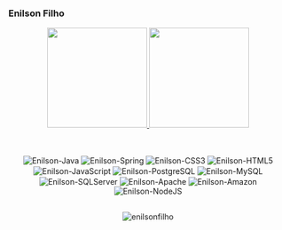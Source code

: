 ### Enilson Filho

<div align="center">
  <a href="https://github.com/enilsonfilho">
    <img height="180em" src="https://github-readme-stats.vercel.app/api?username=enilsonfilho&show_icons=true&theme=dark&include_all_commits=true&count_private=true"/>
    <img height="180em" src="https://github-readme-stats.vercel.app/api/top-langs/?username=enilsonfilho&layout=compact&langs_count=7&theme=dark"/>
  </a>  
</div>
  
##

<div align="center"><br>
  <img align="center" alt="Enilson-Java" src="https://img.shields.io/badge/Java-ED8B00?style=for-the-badge&logo=java&logoColor=white">
  <img align="center" alt="Enilson-Spring" src="https://img.shields.io/badge/Spring-6DB33F?style=for-the-badge&logo=spring&logoColor=white">
  <img align="center" alt="Enilson-CSS3" src="https://img.shields.io/badge/CSS3-1572B6?style=for-the-badge&logo=css3&logoColor=white">
  <img align="center" alt="Enilson-HTML5" src="https://img.shields.io/badge/HTML5-E34F26?style=for-the-badge&logo=html5&logoColor=white">
  <img align="center" alt="Enilson-JavaScript" src="https://img.shields.io/badge/JavaScript-323330?style=for-the-badge&logo=javascript&logoColor=F7DF1E">
  <img align="center" alt="Enilson-PostgreSQL" src="https://img.shields.io/badge/PostgreSQL-316192?style=for-the-badge&logo=postgresql&logoColor=white">
  <img align="center" alt="Enilson-MySQL" src="https://img.shields.io/badge/MySQL-005C84?style=for-the-badge&logo=mysql&logoColor=white">
  <img align="center" alt="Enilson-SQLServer" src="https://img.shields.io/badge/Microsoft%20SQL%20Server-CC2927?style=for-the-badge&logo=microsoft%20sql%20server&logoColor=white">
  <img align="center" alt="Enilson-Apache" src="https://img.shields.io/badge/Apache-D22128?style=for-the-badge&logo=Apache&logoColor=white">
  <img align="center" alt="Enilson-Amazon" src="https://img.shields.io/badge/Amazon_AWS-FF9900?style=for-the-badge&logo=amazonaws&logoColor=white">
  <img align="center" alt="Enilson-NodeJS" src="https://img.shields.io/badge/Node.js-339933?style=for-the-badge&logo=nodedotjs&logoColor=white">
</div>

##
  
<p align="center"><img src="https://github-readme-streak-stats.herokuapp.com/?user=enilsonfilho&theme=black-ice&hide_border=true&stroke=0000&background=0D1117&ring=e05397&fire=e05397&currStreakLabel=e05397" alt="enilsonfilho" /></p>

